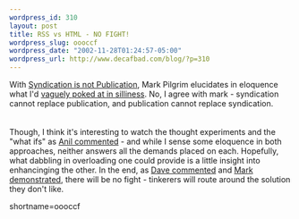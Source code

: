 ```yaml
--- 
wordpress_id: 310
layout: post
title: RSS vs HTML - NO FIGHT!
wordpress_slug: oooccf
wordpress_date: "2002-11-28T01:24:57-05:00"
wordpress_url: http://www.decafbad.com/blog/?p=310
---
```

With <a href="http://diveintomark.org/archives/2002/11/26.html#syndication_is_not_publication">Syndication is not Publication</a>, Mark Pilgrim elucidates in eloquence what I'd <a href="http://www.decafbad.com/news_archives/000331.phtml">vaguely poked at in silliness</a>.  No, I agree with mark - syndication cannot replace publication, and publication cannot replace syndication.  
<br /><br />
Though, I think it's interesting to watch the thought experiments and the "what ifs" as <a href="http://www.decafbad.com/news_archives/000331.phtml#comments">Anil commented</a> - and while I sense some eloquence in both approaches, neither answers all the demands placed on each.  Hopefully, what dabbling in overloading one could provide is a little insight into enhancinging the other. In the end, as <a href="http://www.decafbad.com/news_archives/000331.phtml#comments">Dave commented</a> and <a href="http://diveintomark.org/archives/2002/11/26.html#the_rebellion_will_be_syndicated">Mark demonstrated</a>, there will be no fight - tinkerers will route around the solution they don't like.
<!--more-->
shortname=oooccf

